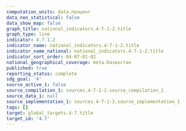 ```yaml
---
computation_units: data.процент
data_non_statistical: false
data_show_map: false
graph_title: national_indicators.4-7-1-2.title
graph_type: line
indicator: 4.7.1.2
indicator_name: national_indicators.4-7-1-2.title
indicator_name_national: national_indicators.4-7-1-2.title
indicator_sort_order: 04-07-01-02
national_geographical_coverage: meta.Казахстан
published: true
reporting_status: complete
sdg_goal: '4'
source_active_1: false
source_compilation_1: sources.4-7-1-2.source_compilation_1
source_data_1: null
source_implementation_1: sources.4-7-1-2.source_implementation_1
tags: []
target: global_targets.4-7.title
target_id: '4.7'
---
```

